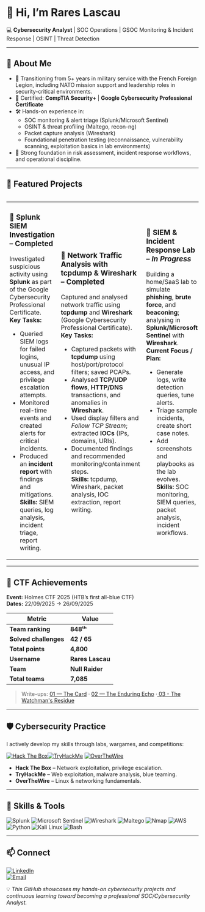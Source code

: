 # 👋 Hi, I’m Rares Lascau  

💻 **Cybersecurity Analyst** | SOC Operations | GSOC Monitoring & Incident Response | OSINT | Threat Detection

---

## 🚀 About Me
- 🎯 Transitioning from 5+ years in military service with the French Foreign Legion, including NATO mission support and leadership roles in security-critical environments.  
- 📜 Certified: **CompTIA Security+** | **Google Cybersecurity Professional Certificate**  
- 🛠 Hands-on experience in:
  - SOC monitoring & alert triage (Splunk/Microsoft Sentinel)
  - OSINT & threat profiling (Maltego, recon-ng)
  - Packet capture analysis (Wireshark)
  - Foundational penetration testing (reconnaissance, vulnerability scanning, exploitation basics in lab environments)  
- 🧠 Strong foundation in risk assessment, incident response workflows, and operational discipline.

---

## 📂 Featured Projects

<table>
<tr>
<table>
<tr>
<td width="33%">

### 🔹 Splunk SIEM Investigation – Completed
<!-- Optional repo badge -->
<!-- <a href="#"><img src="https://img.shields.io/badge/Repo-View-blue?logo=github" alt="View Repository"></a> -->
Investigated suspicious activity using **Splunk** as part of the Google Cybersecurity Professional Certificate.  
**Key Tasks:**
- Queried SIEM logs for failed logins, unusual IP access, and privilege escalation attempts.
- Monitored real-time events and created alerts for critical incidents.
- Produced an **incident report** with findings and mitigations.  
**Skills:** SIEM queries, log analysis, incident triage, report writing.

</td>
<td width="33%">

### 🔹 Network Traffic Analysis with tcpdump & Wireshark – Completed
<!-- <a href="#"><img src="https://img.shields.io/badge/Repo-View-blue?logo=github" alt="View Repository"></a> -->
Captured and analysed network traffic using **tcpdump** and **Wireshark** (Google Cybersecurity Professional Certificate).  
**Key Tasks:**
- Captured packets with **tcpdump** using host/port/protocol filters; saved PCAPs.
- Analysed **TCP/UDP flows**, **HTTP/DNS** transactions, and anomalies in **Wireshark**.
- Used display filters and *Follow TCP Stream*; extracted **IOCs** (IPs, domains, URIs).
- Documented findings and recommended monitoring/containment steps.  
**Skills:** tcpdump, Wireshark, packet analysis, IOC extraction, report writing.

</td>
<td width="33%">

### 🔹 SIEM & Incident Response Lab – *In Progress*
<!-- <a href="#"><img src="https://img.shields.io/badge/Repo-View-blue?logo=github" alt="View Repository"></a> -->
Building a home/SaaS lab to simulate **phishing**, **brute force**, and **beaconing**; analysing in **Splunk/Microsoft Sentinel** with **Wireshark**.
**Current Focus / Plan:**
- Generate logs, write detection queries, tune alerts.
- Triage sample incidents, create short case notes.
- Add screenshots and playbooks as the lab evolves.  
**Skills:** SOC monitoring, SIEM queries, packet analysis, incident workflows.

</td>
</tr>
</table>

---

## 🏅 CTF Achievements

**Event:** Holmes CTF 2025 (HTB’s first all-blue CTF)  
**Dates:** 22/09/2025 → 26/09/2025

| Metric | Value |
|---|---|
| **Team ranking** | **848ᵗʰ** |
| **Solved challenges** | **42 / 65** |
| **Total points** | **4,800** |
| **Username** | **Rares Lascau** |
| **Team** | **Null Raider** |
| **Total teams** | **7,085** |

> Write-ups: [01 — The Card](01_The_Card.md) · [02 — The Enduring Echo](02_The_Enduring_Echo.md) ·[ 03 - The Watchman's Residue](03_The_Watchmans_Residue.md)

---

## 🛡 Cybersecurity Practice

I actively develop my skills through labs, wargames, and competitions:  

[![Hack The Box](https://img.shields.io/badge/Hack%20The%20Box-111927?logo=hackthebox&logoColor=9FEF00)](https://app.hackthebox.com/profile)[![TryHackMe](https://img.shields.io/badge/TryHackMe-212C42?logo=tryhackme&logoColor=white)](https://tryhackme.com/p/RrsHum) [![OverTheWire](https://img.shields.io/badge/OverTheWire-000000?logo=linux&logoColor=white)](https://overthewire.org/wargames/)  

- **Hack The Box** – Network exploitation, privilege escalation.  
- **TryHackMe** – Web exploitation, malware analysis, blue teaming.  
- **OverTheWire** – Linux & networking fundamentals.  

---

## 🧠 Skills & Tools
![Splunk](https://img.shields.io/badge/-Splunk-000?&logo=Splunk)
![Microsoft Sentinel](https://img.shields.io/badge/-Microsoft%20Sentinel-0078D4?&logo=microsoftazure&logoColor=white)
![Wireshark](https://img.shields.io/badge/-Wireshark-1679A7?&logo=Wireshark)
![Maltego](https://img.shields.io/badge/-Maltego-2E2E2E)
![Nmap](https://img.shields.io/badge/-Nmap-00457C?&logo=nmap)
![AWS](https://img.shields.io/badge/-AWS-232F3E?&logo=amazon-aws)
![Python](https://img.shields.io/badge/-Python-3776AB?&logo=python&logoColor=white)
![Kali Linux](https://img.shields.io/badge/-Kali%20Linux-557C94?&logo=kalilinux&logoColor=white)
![Bash](https://img.shields.io/badge/-Bash-4EAA25?&logo=gnu-bash&logoColor=white)

---

## 📫 Connect
[![LinkedIn](https://img.shields.io/badge/LinkedIn-Profile-blue?logo=linkedin)](https://www.linkedin.com/in/rareslascau/)  
[![Email](https://img.shields.io/badge/Email-rarespaul97%40gmail.com-red?logo=gmail&logoColor=white)](mailto:rarespaul97@gmail.com)  

💡 *This GitHub showcases my hands-on cybersecurity projects and continuous learning toward becoming a professional SOC/Cybersecurity Analyst.*





